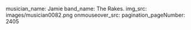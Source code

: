 musician_name: Jamie
band_name: The Rakes.
img_src: images/musician0082.png
onmouseover_src: 
pagination_pageNumber: 2405